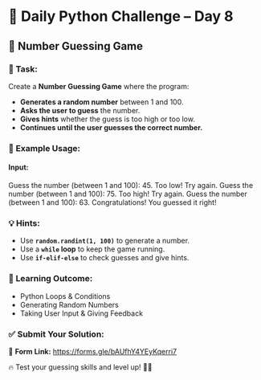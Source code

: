 # 🐍 Daily Python Challenge – Day 8  

## 🎯 Number Guessing Game  

### 📌 Task:  
Create a **Number Guessing Game** where the program:  
- **Generates a random number** between 1 and 100.  
- **Asks the user to guess** the number.  
- **Gives hints** whether the guess is too high or too low.  
- **Continues until the user guesses the correct number.**  

### 📝 Example Usage:  
#### **Input:**  
Guess the number (between 1 and 100): 45.
Too low! Try again.
Guess the number (between 1 and 100): 75.
Too high! Try again.
Guess the number (between 1 and 100): 63.
Congratulations! You guessed it right!


### 💡 Hints:  
- Use **`random.randint(1, 100)`** to generate a number.  
- Use a **`while` loop** to keep the game running.  
- Use **`if-elif-else`** to check guesses and give hints.  

### 🚀 Learning Outcome:  
- Python Loops & Conditions  
- Generating Random Numbers  
- Taking User Input & Giving Feedback  

### ✅ Submit Your Solution:  
📌 **Form Link:** https://forms.gle/bAUfhY4YEyKqerri7 

🔥 Test your guessing skills and level up! 🚀🐍  
